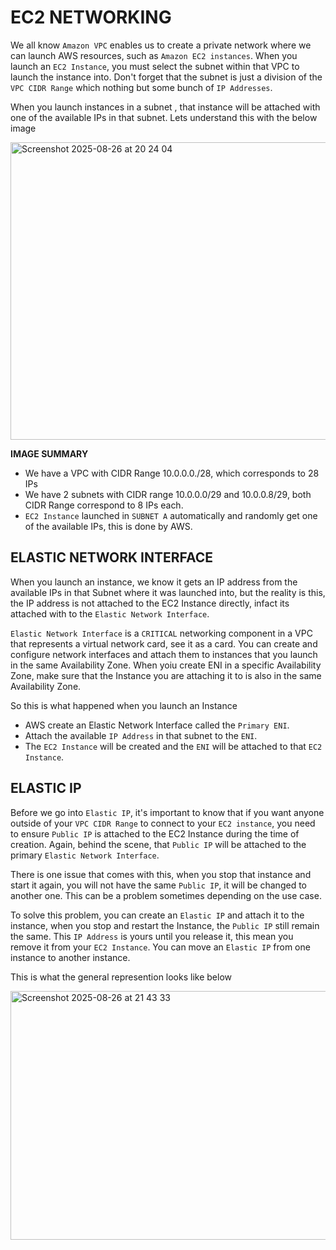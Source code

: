 # EC2 NETWORKING 
We all know `Amazon VPC` enables us to create a private network where we can launch AWS resources, such as `Amazon EC2 instances`. 
When you launch an `EC2 Instance`, you must select the subnet within that VPC to launch the instance into.
Don't forget that the subnet is just a division of the `VPC CIDR Range` which nothing but some bunch of `IP Addresses`.

When you launch instances in a subnet , that instance will be attached with one of the available IPs in that 
subnet. Lets understand this with the below image

<img width="747" height="476" alt="Screenshot 2025-08-26 at 20 24 04" src="https://github.com/user-attachments/assets/55380f17-5b0f-4877-9e17-af91f206d942" />

**IMAGE SUMMARY**
- We have a VPC with CIDR Range 10.0.0.0./28, which corresponds to 28 IPs
- We have 2 subnets with CIDR range 10.0.0.0/29 and 10.0.0.8/29, both CIDR Range correspond to 8 IPs each.
- `EC2 Instance` launched in `SUBNET A` automatically and randomly get one of the available IPs, this is done by AWS. 

## ELASTIC NETWORK INTERFACE
When you launch an instance, we know it gets an IP address from the available IPs in that Subnet where it was launched into,
but the reality is this, the IP address is not attached to the EC2 Instance directly, infact its attached with to the `Elastic Network Interface`.

`Elastic Network Interface` is a `CRITICAL` networking component in a VPC that represents a virtual network card, see it as a card. You can create and configure network interfaces and attach them to instances that you launch in the same Availability Zone. When yoiu create ENI in a specific Availability Zone, make sure that the Instance you are attaching it to is also in the same Availability Zone.

So this is what happened when you launch an Instance
- AWS create an Elastic Network Interface called the `Primary ENI`.
- Attach the available `IP Address` in that subnet to the `ENI`.
- The `EC2 Instance` will be created and the `ENI` will be attached to that `EC2 Instance`.

## ELASTIC IP
Before we go into `Elastic IP`, it's important to know that if you want anyone outside of your `VPC CIDR Range` to connect to your `EC2 instance`,
you need to ensure `Public IP` is attached to the EC2 Instance during the time of creation. Again, behind the scene, that `Public IP` will be 
attached to the primary `Elastic Network Interface`.

There is one issue that comes with this, when you stop that instance and start it again, you will not have the same `Public IP`, it will be changed 
to another one. This can be a problem sometimes depending on the use case.

To solve this problem, you can create an `Elastic IP` and attach it to the instance, when you stop and restart the Instance, the `Public IP` still 
remain the same. This `IP Address` is yours until you release it, this mean you remove it from your `EC2 Instance`. You can move an `Elastic IP` from one instance to another instance.

This is what the general represention looks like below

<img width="853" height="398" alt="Screenshot 2025-08-26 at 21 43 33" src="https://github.com/user-attachments/assets/38d6b780-d46c-4735-ba47-3fd7410b180e" />


